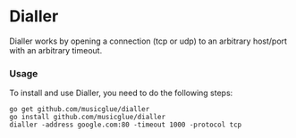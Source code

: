 Dialler
=======

Dialler works by opening a connection (tcp or udp) to an arbitrary host/port with an arbitrary timeout.

### Usage
To install and use Dialler, you need to do the following steps:

```shell
go get github.com/musicglue/dialler
go install github.com/musicglue/dialler
dialler -address google.com:80 -timeout 1000 -protocol tcp 
```

